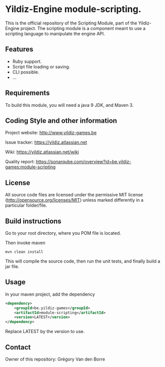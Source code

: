 # Yildiz-Engine module-scripting.

This is the official repository of the Scripting Module, part of the Yildiz-Engine project.
The scripting module is a component meant to use a scripting language to manipulate the engine API.

## Features

* Ruby support.
* Script file loading or saving.
* CLI possible.
* ...

## Requirements

To build this module, you will need a java 9 JDK, and Maven 3.

## Coding Style and other information

Project website:
http://www.yildiz-games.be

Issue tracker:
https://yildiz.atlassian.net

Wiki:
https://yildiz.atlassian.net/wiki

Quality report:
https://sonarqube.com/overview?id=be.yildiz-games:module-scripting

## License

All source code files are licensed under the permissive MIT license
(http://opensource.org/licenses/MIT) unless marked differently in a particular folder/file.

## Build instructions

Go to your root directory, where you POM file is located.

Then invoke maven

	mvn clean install

This will compile the source code, then run the unit tests, and finally build a jar file.

## Usage

In your maven project, add the dependency

```xml
<dependency>
    <groupId>be.yildiz-games</groupId>
    <artifactId>module-scripting</artifactId>
    <version>LATEST</version>
</dependency>
```
Replace LATEST by the version to use.

## Contact
Owner of this repository: Grégory Van den Borre
